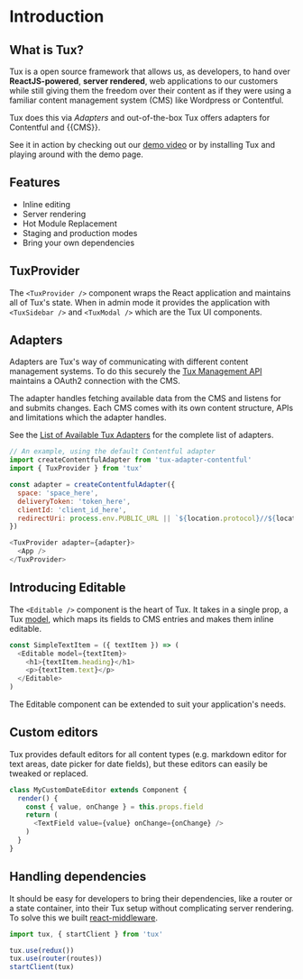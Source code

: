 # Introduction

## What is Tux?

Tux is a open source framework that allows us, as developers, to hand over **ReactJS-powered**, **server rendered**, web applications to our customers while still giving them the freedom over their content as if they were using a familiar content management system (CMS) like Wordpress or Contentful.

Tux does this via _Adapters_ and out-of-the-box Tux offers adapters for Contentful and {{CMS}}.

See it in action by checking out our [demo video]({{video_url}}) or by installing Tux and playing around with the demo page.

## Features

* Inline editing
* Server rendering
* Hot Module Replacement
* Staging and production modes
* Bring your own dependencies

## TuxProvider

The `<TuxProvider />` component wraps the React application and maintains all of Tux's state. When in admin mode it provides the application with `<TuxSidebar />` and `<TuxModal />` which are the Tux UI components.

## Adapters

Adapters are Tux's way of communicating with different content management systems. To do this securely the [Tux Management API]({{management-api}}) maintains a OAuth2 connection with the CMS.

The adapter handles fetching available data from the CMS and listens for and submits changes.
Each CMS comes with its own content structure, APIs and limitations which the adapter handles.

See the [List of Available Tux Adapters]({{available-adapters}}) for the complete list of adapters.

```javascript
// An example, using the default Contentful adapter
import createContentfulAdapter from 'tux-adapter-contentful'
import { TuxProvider } from 'tux'

const adapter = createContentfulAdapter({
  space: 'space_here',
  deliveryToken: 'token_here',
  clientId: 'client_id_here',
  redirectUri: process.env.PUBLIC_URL || `${location.protocol}//${location.host}/`
})

<TuxProvider adapter={adapter}>
  <App />
</TuxProvider>
```



## Introducing Editable

The `<Editable />` component is the heart of Tux. It takes in a single prop, a Tux [model]({{model}}), which maps its fields to CMS entries and makes them inline editable.

```javascript
const SimpleTextItem = ({ textItem }) => (
  <Editable model={textItem}>
    <h1>{textItem.heading}</h1>
    <p>{textItem.text}</p>
  </Editable>
)  
```

The Editable component can be extended to suit your application's needs.

## Custom editors

Tux provides default editors for all content types (e.g. markdown editor for text areas, date picker for date fields), but these editors can easily be tweaked or replaced.

```javascript
class MyCustomDateEditor extends Component {
  render() {
    const { value, onChange } = this.props.field
    return (
      <TextField value={value} onChange={onChange} />
    )
  }
}
```

## Handling dependencies

It should be easy for developers to bring their dependencies, like a router or a state container, into their Tux setup without complicating server rendering. To solve this we built [react-middleware]({{react-middleware}}).

```javascript
import tux, { startClient } from 'tux'

tux.use(redux())
tux.use(router(routes))
startClient(tux)
```
